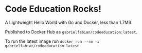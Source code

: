# Code Education Rocks!
A Lightweight Hello World with Go and Docker, less than 1.7MB.

Published to Docker Hub as `gabrielfabian/codeeducation:latest`.

To run the latest image run `docker run --rm -i gabrielfabian/codeeducation:latest`
